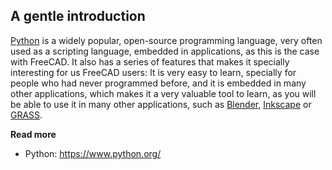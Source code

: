 ## A gentle introduction

[Python](https://en.wikipedia.org/wiki/Python_%28programming_language%29) is a widely popular, open-source programming language, very often used as a scripting language, embedded in applications, as this is the case with FreeCAD. It also has a series of features that makes it specially interesting for us FreeCAD users: It is very easy to learn, specially for people who had never programmed before, and it is embedded in many other applications, which makes it a very valuable tool to learn, as you will be able to use it in many other applications, such as [Blender](http://www.blender.org), [Inkscape](http://www.inkscape.org) or [GRASS](http://grass.osgeo.org/).



**Read more**

* Python: https://www.python.org/
